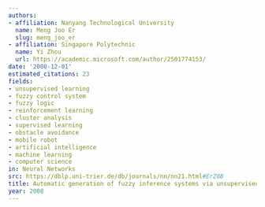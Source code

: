 ```yaml
---
authors:
- affiliation: Nanyang Technological University
  name: Meng Joo Er
  slug: meng_joo_er
- affiliation: Singapore Polytechnic
  name: Yi Zhou
  url: https://academic.microsoft.com/author/2501774153/
date: '2008-12-01'
estimated_citations: 23
fields:
- unsupervised learning
- fuzzy control system
- fuzzy logic
- reinforcement learning
- cluster analysis
- supervised learning
- obstacle avoidance
- mobile robot
- artificial intelligence
- machine learning
- computer science
in: Neural Networks
src: https://dblp.uni-trier.de/db/journals/nn/nn21.html#ErZ08
title: Automatic generation of fuzzy inference systems via unsupervised learning
year: 2008
---
```

